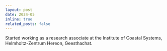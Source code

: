```yaml
---
layout: post
date: 2024-05
inline: true
related_posts: false
---
```


Started working as a research associate at the Institute of Coastal Systems, Helmholtz-Zentrum Hereon, Geesthachat.
